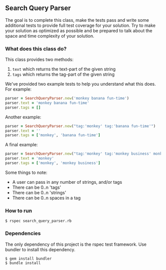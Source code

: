 ## Search Query Parser

The goal is to complete this class, make the tests pass and write some additional tests to provide full test coverage for your solution. Try to make your solution as optimized as possible and be prepared to talk about the space and time complexity of your solution. 

### What does this class do?

This class provides two methods:

1. `text` which returns the text-part of the given string
2. `tags` which returns the tag-part of the given string

We've provided two example tests to help you understand what this does. For example:

```ruby
parser = SearchQueryParser.new('monkey banana fun-time')
parser.text = 'monkey banana fun-time'
parser.tags = []
```

Another example:

```ruby
parser = SearchQueryParser.new("tag:'monkey' tag:'banana fun-time'")
parser.text = ''
parser.tags = ['monkey', 'banana fun-time']
```

A final example:

```ruby
parser = SearchQueryParser.new("tag:'monkey' tag:'monkey business' monkey")
parser.text = 'monkey'
parser.tags = ['monkey', 'monkey business']
```

Some things to note:

* A user can pass in any number of strings, and/or tags
* There can be 0..n 'tags'
* There can be 0..n 'strings'
* There can be 0..n spaces in a tag

### How to run

```
$ rspec search_query_parser.rb
```

### Dependencies

The only dependency of this project is the rspec test framework. Use bundler to install this dependency.

```
$ gem install bundler
$ bundle install
```
